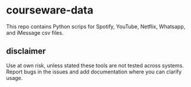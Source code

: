 # courseware-data

This repo contains Python scrips for Spotify, YouTube, Netflix, Whatsapp, and iMessage csv files. 

## disclaimer
Use at own risk, unless stated these tools are not tested across systems. Report bugs in the issues and add documentation where you can clarify usage.

